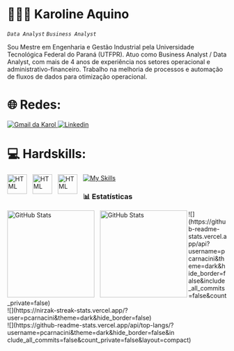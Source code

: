 # 👩🏻‍💻 Karoline Aquino

**``Data Analyst``* *``Business Analyst``**

Sou Mestre em Engenharia e Gestão Industrial pela Universidade Tecnológica Federal do Paraná (UTFPR). Atuo como Business Analyst / Data Analyst, com mais de 4 anos de experiência nos setores operacional e administrativo-financeiro. Trabalho na melhoria de processos e automação de fluxos de dados para otimização operacional. 


# 🌐 Redes:
<p align="left">
    <a href="karolaquino1998@gmail.com">
        <img 
            alt="Gmail da Karol" 
            title="Gmail" 
            src="https://camo.githubusercontent.com/e5cfad4cbb1e023463333923b069b81749d94e8ff5722f851c7bb01d65bb0e95/68747470733a2f2f696d672e736869656c64732e696f2f62616467652f476d61696c2d4431343833363f7374796c653d666f722d7468652d6261646765266c6f676f3d676d61696c266c6f676f436f6c6f723d7768697465"
        />
    </a>
    <a href="https://www.linkedin.com/in/karolineaquino/">
        <img 
            alt="Linkedin" 
            title="Vizualizações no YouTube" 
            src="https://camo.githubusercontent.com/8c0692475a5bfc1d9e7361074bdb648e567cae7b5b40ffd32adae31180b0d7b6/68747470733a2f2f696d672e736869656c64732e696f2f62616467652f4c696e6b6564496e2d3030373742353f7374796c653d666f722d7468652d6261646765266c6f676f3d6c696e6b6564696e266c6f676f436f6c6f723d7768697465"
        />
    </a> 


# 💻 Hardskills:

[![My Skills](https://skillicons.dev/icons?i=py,figma,postgres,sqlite,perline=3)](https://skillicons.dev)
<img 
    align="left" 
    alt="HTML"
    title="HTML" 
    width="45px" 
    style="padding-right: 10px;" 
    src="https://cdn-icons-png.flaticon.com/128/732/732220.png"
/>
<img 
    align="left" 
    alt="HTML"
    title="HTML" 
    width="45px" 
    style="padding-right: 10px;" 
    src="https://img.icons8.com/?size=96&id=qYfwpsRXEcpc&format=png"
/>
<img 
    align="left" 
    alt="HTML"
    title="HTML" 
    width="45px" 
    style="padding-right: 10px;" 
    src="https://icon.icepanel.io/Technology/png-shadow-512/Pandas.png"
/>




### 📊 Estatísticas

<p>
  <img 
    align="left" 
    alt="GitHub Stats" 
    height="200" 
    style="padding-right: 10px;" 
    src="https://github-readme-stats.vercel.app/api?username=Larissakich&show_icons=true&theme=tokyonight&include_all_commits=true&locale=pt-br" 
  />

<img 
      align="left" 
      alt="GitHub Stats" 
      height="200" 
      src="https://github-readme-stats.vercel.app/api/top-langs/?username=larissakich&theme=tokyonight&layout=compact&custom_title=Tecnologias&langs_count=9" 
  />

</p>
![](https://github-readme-stats.vercel.app/api?username=pcarnacini&theme=dark&hide_border=false&include_all_commits=false&count_private=false)<br/>
![](https://nirzak-streak-stats.vercel.app/?user=pcarnacini&theme=dark&hide_border=false)<br/>
![](https://github-readme-stats.vercel.app/api/top-langs/?username=pcarnacini&theme=dark&hide_border=false&in
clude_all_commits=false&count_private=false&layout=compact)
